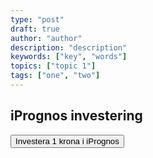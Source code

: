 ```yaml
---
type: "post"
draft: true
author: "author"
description: "description"
keywords: ["key", "words"]
topics: ["topic 1"]
tags: ["one", "two"]
---
```



## iPrognos investering


<button class="btn btn-success btn-lg snipcart-add-item" data-item-id="iPrognos-investering-1sek" data-item-name="iPrognos-investering-1sek" data-item-price="1" data-item-weight="0" data-item-url="/payment" data-item-stackable="false" data-item-description="Prognos-investering-1sek">
Investera 1 krona i iPrognos
</button>
